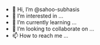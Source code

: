 - 👋 Hi, I’m @sahoo-subhasis
- 👀 I’m interested in ...
- 🌱 I’m currently learning ...
- 💞️ I’m looking to collaborate on ...
- 📫 How to reach me ...

<!---
sahoo-subhasis/sahoo-subhasis is a ✨ special ✨ repository because its `README.md` (this file) appears on your GitHub profile.
You can click the Preview link to take a look at your changes.
--->
